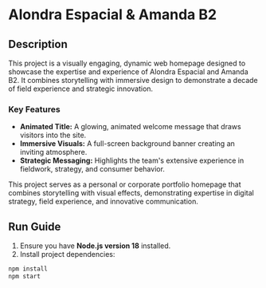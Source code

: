 # Alondra Espacial & Amanda B2

## Description
This project is a visually engaging, dynamic web homepage designed to showcase the expertise and experience of Alondra Espacial and Amanda B2. It combines storytelling with immersive design to demonstrate a decade of field experience and strategic innovation.

### Key Features
- **Animated Title:** A glowing, animated welcome message that draws visitors into the site.
- **Immersive Visuals:** A full-screen background banner creating an inviting atmosphere.
- **Strategic Messaging:** Highlights the team's extensive experience in fieldwork, strategy, and consumer behavior.

This project serves as a personal or corporate portfolio homepage that combines storytelling with visual effects, demonstrating expertise in digital strategy, field experience, and innovative communication.

## Run Guide
1. Ensure you have **Node.js version 18** installed.
2. Install project dependencies:

```bash
npm install
npm start
```


